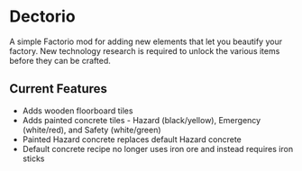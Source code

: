 # Dectorio

A simple Factorio mod for adding new elements that let you beautify your factory. New technology research is required to unlock the various items before they can be crafted.

## Current Features

* Adds wooden floorboard tiles
* Adds painted concrete tiles - Hazard (black/yellow), Emergency (white/red), and Safety (white/green)
* Painted Hazard concrete replaces default Hazard concrete
* Default concrete recipe no longer uses iron ore and instead requires iron sticks
